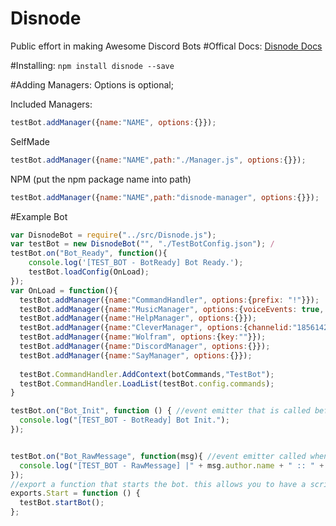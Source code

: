 # Disnode
Public effort in making Awesome Discord Bots
#Offical Docs:
[Disnode Docs](https://disnode.readme.io/docs)

#Installing:
`npm install disnode --save`

#Adding Managers:
Options is optional;

Included Managers:
```js
testBot.addManager({name:"NAME", options:{}}); 
```
SelfMade
```js
testBot.addManager({name:"NAME",path:"./Manager.js", options:{}});
```
NPM (put the npm package name into path)
```js
testBot.addManager({name:"NAME",path:"disnode-manager", options:{}});
```

#Example Bot
```js
var DisnodeBot = require("../src/Disnode.js");
var testBot = new DisnodeBot("", "./TestBotConfig.json"); /
testBot.on("Bot_Ready", function(){ 
    console.log('[TEST_BOT - BotReady] Bot Ready.');
    testBot.loadConfig(OnLoad);
});
var OnLoad = function(){
  testBot.addManager({name:"CommandHandler", options:{prefix: "!"}});
  testBot.addManager({name:"MusicManager", options:{voiceEvents: true, maxVolume:2.0}});
  testBot.addManager({name:"HelpManager", options:{}});
  testBot.addManager({name:"CleverManager", options:{channelid:"185614233168248833"}});
  testBot.addManager({name:"Wolfram", options:{key:""}});
  testBot.addManager({name:"DiscordManager", options:{}});
  testBot.addManager({name:"SayManager", options:{}});
  
  testBot.CommandHandler.AddContext(botCommands,"TestBot");
  testBot.CommandHandler.LoadList(testBot.config.commands);
}

testBot.on("Bot_Init", function () { //event emitter that is called before bot ready
  console.log("[TEST_BOT - BotReady] Bot Init.");
});


testBot.on("Bot_RawMessage", function(msg){ //event emitter called when the bot obtains a message
  console.log("[TEST_BOT - RawMessage] |" + msg.author.name + " :: " + msg.content);
});
//export a function that starts the bot. this allows you to have a script that launches more than one Disnode Bot
exports.Start = function () {
  testBot.startBot();
};

````

